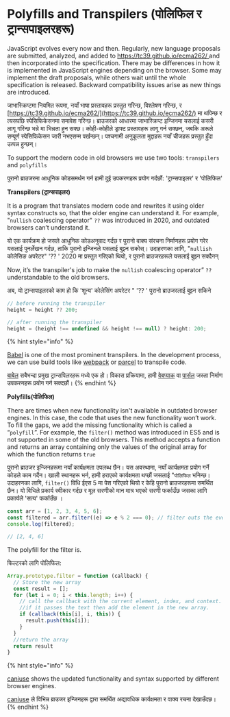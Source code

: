 # Polyfills and Transpilers (पोलिफिल र ट्रान्सपाइलरहरू)

JavaScript evolves every now and then. Regularly, new language proposals are submitted, analyzed, and added to [https://tc39.github.io/ecma262/ ](https://tc39.github.io/ecma262/)and then incorporated into the specification. There may be differences in how it is implemented in JavaScript engines depending on the browser. Some may implement the draft proposals, while others wait until the whole specification is released. Backward compatibility issues arise as new things are introduced.&#x20;

जाभास्क्रिप्टमा नियमित रूपमा, नयाँ भाषा प्रस्तावहरू प्रस्तुत गरिन्छ, विश्लेषण गरिन्छ, र [https://tc39.github.io/ecma262/](https://tc39.github.io/ecma262/) मा थपिन्छ र त्यसपछि स्पेसिफिकेसनमा समावेश गरिन्छ। ब्राउजरको आधारमा जाभास्क्रिप्ट इन्जिनमा यसलाई कसरी लागू गरिन्छ भन्ने मा भिन्नता हुन सक्छ। कोही-कोहीले ड्राफ्ट प्रस्तावहरू लागू गर्न सक्छन्, जबकि अरूले सम्पूर्ण स्पेसिफिकेसन जारी नभएसम्म पर्खन्छन्। पश्चगामी अनुकूलता मुद्दाहरू नयाँ चीजहरू प्रस्तुत हुँदा उत्पन्न हुन्छन्।

To support the modern code in old browsers we use two tools: `transpilers` and `polyfills`

पुरानो ब्राउजरमा आधुनिक कोडसमर्थन गर्न हामी दुई उपकरणहरू प्रयोग गर्दछौं: 'ट्रान्सपाइलर' र 'पोलिफिल'

**Transpilers (ट्रान्सपाइलर)**

It is a program that translates modern code and rewrites it using older syntax constructs so, that the older engine can understand it. For example, "`nullish` coalescing operator" `??`  was introduced in 2020, and outdated browsers can’t understand it.&#x20;

यो एक कार्यक्रम हो जसले आधुनिक कोडअनुवाद गर्दछ र पुरानो वाक्य संरचना निर्माणहरू प्रयोग गरेर यसलाई पुनर्लेखन गर्दछ, ताकि पुरानो इन्जिनले यसलाई बुझ्न सकोस्। उदाहरणका लागि, "`nullish` कोलेसिङ अपरेटर" '?? ' 2020 मा प्रस्तुत गरिएको थियो, र पुरानो ब्राउजरहरूले यसलाई बुझ्न सक्दैनन्

Now, it’s the transpiler's job to make the `nullish` coalescing operator” `??` understandable to the old browsers.&#x20;

अब, यो ट्रान्सपाइलरको काम हो कि 'शून्य' कोलेसिंग अपरेटर " '?? ' पुरानो ब्राउजरलाई बुझ्न सकिने

```javascript
// before running the transpiler
height = height ?? 200;

// after running the transpiler
height = (height !== undefined && height !== null) ? height: 200;

```

{% hint style="info" %}


&#x20;[Babel](https://babeljs.io/) is one of the most prominent transpilers. In the development process, we can use build tools like [webpack](https://webpack.js.org/) or [parcel](https://parceljs.org/) to transpile code.

[बाबेल](https://babeljs.io/) सबैभन्दा प्रमुख ट्रान्सपिलरहरू मध्ये एक हो। विकास प्रक्रियामा, हामी [वेबप्याक](https://webpack.js.org/) वा [पार्सल](https://parceljs.org/) जस्ता निर्माण उपकरणहरू प्रयोग गर्न सक्दछौं।
{% endhint %}

**Polyfills(पोलिफिल)**

There are times when new functionality isn't available in outdated browser engines. In this case, the code that uses the new functionality won’t work. To fill the gaps, we add the missing functionality which is called a “`polyfill`”. For example, the `filter()` method was introduced in ES5 and is not supported in some of the old browsers. This method accepts a function and returns an array containing only the values of the original array for which the function returns `true`

पुरानो ब्राउजर इन्जिनहरूमा नयाँ कार्यक्षमता उपलब्ध छैन। यस अवस्थामा, नयाँ कार्यक्षमता प्रयोग गर्ने कोडले काम गर्दैन। खाली स्थानहरू भर्न, हामी हराएको कार्यक्षमता थप्छौं जसलाई "`पोलिफिल` भनिन्छ। उदाहरणका लागि, `filter()` विधि ईएस 5 मा पेश गरिएको थियो र केहि पुरानो ब्राउजरहरूमा समर्थित छैन। यो विधिले प्रकार्य स्वीकार गर्दछ र मूल सरणीको मान मात्र भएको सरणी फर्काउँछ जसका लागि प्रकार्यले 'सत्य' फर्काउँछ ।

```javascript
const arr = [1, 2, 3, 4, 5, 6];
const filtered = arr.filter((e) => e % 2 === 0); // filter outs the even number
console.log(filtered);

// [2, 4, 6]
```

The polyfill for the filter is.

फिल्टरको लागि पोलिफिल:

```javascript
Array.prototype.filter = function (callback) {
  // Store the new array
  const result = [];
  for (let i = 0; i < this.length; i++) {
    // call the callback with the current element, index, and context.
    //if it passes the text then add the element in the new array.
    if (callback(this[i], i, this)) {
      result.push(this[i]);
    }
  }
  //return the array
  return result
}
```

{% hint style="info" %}


[caniuse](https://caniuse.com/) shows the updated functionality and syntax supported by different browser engines.

[caniuse](https://caniuse.com/) ले विभिन्न ब्राउजर इन्जिनहरू द्वारा समर्थित अद्यावधिक कार्यक्षमता र वाक्य रचना देखाउँदछ।
{% endhint %}



